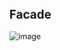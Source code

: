 ## Facade

![image](https://user-images.githubusercontent.com/755710/48661163-c7271f00-ea3b-11e8-8a71-d7798e9fb756.png)

